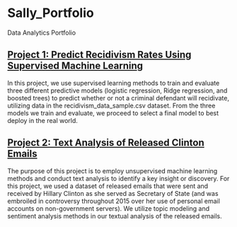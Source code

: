 # Sally_Portfolio
Data Analytics Portfolio

## [Project 1: Predict Recidivism Rates Using Supervised Machine Learning](https://github.com/sallyyrong/Predict-Recidivism-Using-Supervised-Machine-Learning)

  <p>
  In this project, we use supervised learning methods to train and evaluate three different predictive models (logistic regression, Ridge regression, and boosted trees) to predict whether or not a criminal defendant will recidivate, utilizing data in the recidivism_data_sample.csv dataset. From the three models we train and evaluate, we proceed to select a final model to best deploy in the real world.
  </p>


## [Project 2: Text Analysis of Released Clinton Emails](https://github.com/sallyyrong/Text-Analysis-Clinton-Emails)
The purpose of this project is to employ unsupervised machine learning methods and conduct text analysis to identify a key insight or discovery. For this project, we used a dataset of released emails that were sent and received by Hillary Clinton as she served as Secretary of State (and was embroiled in controversy throughout 2015 over her use of personal email accounts on non-government servers). We utilize topic modeling and sentiment analysis methods in our textual analysis of the released emails.

